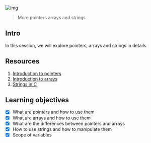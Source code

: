 ![img](https://assets.imaginablefutures.com/media/images/ALX_Logo.max-200x150.png)
>More pointers arrays and strings 

## Intro
In this session, we will explore pointers, arrays and strings in details

## Resources 
1. [Introduction to pointers](https://byjus.com/gate/pointers-in-c/)
2. [Introduction to arrays](https://www.tutorialspoint.com/cprogramming/c_arrays.htm)
3. [Strings in C](https://www.tutorialspoint.com/cprogramming/c_strings.htm)

## Learning objectives
* [X] What are pointers and how to use them
* [X] What are arrays and how to use them
* [X] What are the differences between pointers and arrays
* [X] How to use strings and how to manipulate them
* [X] Scope of variables